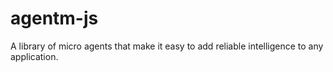 # agentm-js
A library of micro agents that make it easy to add reliable intelligence to any application.
